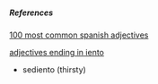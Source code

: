 

##### References

[100 most common spanish adjectives](https://mydailyspanish.com/common-spanish-adjectives/)

[adjectives ending in iento](https://en.wiktionary.org/wiki/-iento)

* sediento (thirsty)
